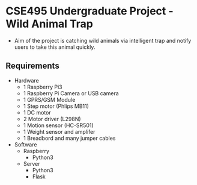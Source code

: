 # CSE495 Undergraduate Project - Wild Animal Trap

* Aim of the project is catching wild animals via intelligent trap and notify users to take this animal quickly.

## Requirements

* Hardware
    * 1 Raspberry Pi3
    * 1 Raspberry Pi Camera or USB camera
    * 1 GPRS/GSM Module
    * 1 Step motor (Phlips MB11)
    * 1 DC motor
    * 2 Motor driver (L298N)
    * 1 Motion sensor (HC-SR501)
    * 1 Weight sensor and amplifer
    * 1 Breadbord and many jumper cables
* Software
    * Raspberry
        * Python3
    * Server
        * Python3
        * Flask
